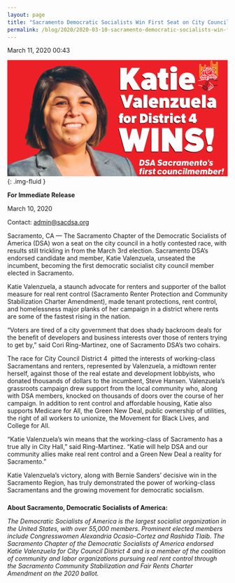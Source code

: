 ```yaml
---
layout: page
title: "Sacramento Democratic Socialists Win First Seat on City Council"
permalink: /blog/2020/2020-03-10-sacramento-democratic-socialists-win-first-seat-on-city-council/
---
```

March 11, 2020 00:43

![](/assets/images/rails_active_storage_blobs_eyJfcmFpbHMiOnsibWVzc2FnZSI6IkJBaHBDZz09IiwiZXhwIjpudWxsLCJwdXIiOiJibG9iX2lkIn19--8ad0fd2ca9982f3f3e85e3127229a42d9f550e18_katie-fb.png){: .img-fluid }

**For Immediate Release**

March 10, 2020

Contact: [admin@sacdsa.org](https://mailto:admin@sacdsa.org/)

Sacramento, CA — The Sacramento Chapter of the Democratic Socialists of America (DSA) won a seat on the city council in a hotly contested race, with results still trickling in from the March 3rd election. Sacramento DSA’s endorsed candidate and member, Katie Valenzuela, unseated the incumbent, becoming the first democratic socialist city council member elected in Sacramento.

Katie Valenzuela, a staunch advocate for renters and supporter of the ballot measure for real rent control (Sacramento Renter Protection and Community Stabilization Charter Amendment), made tenant protections, rent control, and homelessness major planks of her campaign in a district where rents are some of the fastest rising in the nation.

“Voters are tired of a city government that does shady backroom deals for the benefit of developers and business interests over those of renters trying to get by,” said Cori Ring-Martinez, one of Sacramento DSA’s two cohairs.

The race for City Council District 4  pitted the interests of working-class Sacramentans and renters, represented by Valenzuela, a midtown renter herself, against those of the real estate and development lobbyists, who donated thousands of dollars to the incumbent, Steve Hansen. Valenzuela’s grassroots campaign drew support from the local community who, along with DSA members, knocked on thousands of doors over the course of her campaign. In addition to rent control and affordable housing, Katie also supports Medicare for All, the Green New Deal, public ownership of utilities, the right of all workers to unionize, the Movement for Black Lives, and College for All.

“Katie Valenzuela’s win means that the working-class of Sacramento has a true ally in City Hall,” said Ring-Martinez. “Katie will help DSA and our community allies make real rent control and a Green New Deal a reality for Sacramento.”

Katie Valenzuela’s victory, along with Bernie Sanders’ decisive win in the Sacramento Region, has truly demonstrated the power of working-class Sacramentans and the growing movement for democratic socialism.

###

**About Sacramento, Democratic Socialists of America:**

*The Democratic Socialists of America is the largest socialist organization in the United States, with over 55,000 members. Prominent elected members include Congresswomen Alexandria Ocasio-Cortez and Rashida Tlaib. The Sacramento Chapter of the Democratic Socialists of America endorsed Katie Valenzuela for City Council District 4 and is a member of the coalition of community and labor organizations pursuing real rent control through the Sacramento Community Stabilization and Fair Rents Charter Amendment on the 2020 ballot.*
